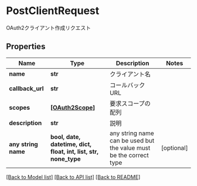 # PostClientRequest

OAuth2クライアント作成リクエスト

## Properties
Name | Type | Description | Notes
------------ | ------------- | ------------- | -------------
**name** | **str** | クライアント名 | 
**callback_url** | **str** | コールバックURL | 
**scopes** | [**[OAuth2Scope]**](OAuth2Scope.md) | 要求スコープの配列 | 
**description** | **str** | 説明 | 
**any string name** | **bool, date, datetime, dict, float, int, list, str, none_type** | any string name can be used but the value must be the correct type | [optional]

[[Back to Model list]](../README.md#documentation-for-models) [[Back to API list]](../README.md#documentation-for-api-endpoints) [[Back to README]](../README.md)


